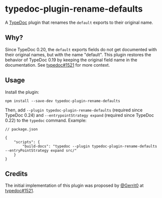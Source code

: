 # typedoc-plugin-rename-defaults

A [TypeDoc](https://github.com/TypeStrong/typedoc) plugin that renames the `default` exports to their original name.

## Why?

Since TypeDoc 0.20, the `default` exports fields do not get documented with their original names, but with the name "default". This plugin restores the behavior of TypeDoc 0.19 by keeping the original field name in the documentation. See [typedoc#1521](https://github.com/TypeStrong/typedoc/issues/1521) for more context.

## Usage

Install the plugin:

```console
npm install --save-dev typedoc-plugin-rename-defaults
```

Then, add `--plugin typedoc-plugin-rename-defaults` (required since TypeDoc 0.24) and `--entrypointStrategy expand` (required since TypeDoc 0.22) to the `typedoc` command. Example:

```jsonc
// package.json

{
    "scripts": {
        "build-docs": "typedoc --plugin typedoc-plugin-rename-defaults --entryPointStrategy expand src/"
    }
}
```

## Credits

The initial implementation of this plugin was proposed by [@Gerrit0](https://github.com/Gerrit0) at [typedoc#1521](https://github.com/TypeStrong/typedoc/issues/1521#issuecomment-791971444).

